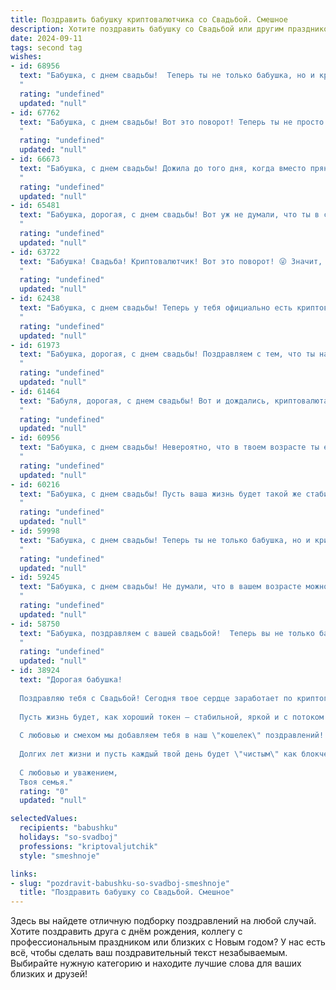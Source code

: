 ```yaml
---
title: Поздравить бабушку криптовалютчика со Свадьбой. Смешное
description: Хотите поздравить бабушку со Свадьбой или другим праздником? Наш ИИ создаст незабываемое поздравление, а вы обязательно выделитесь среди других.  
date: 2024-09-11
tags: second tag
wishes:
- id: 68956
  text: "Бабушка, с днем свадьбы!  Теперь ты не только бабушка, но и криптовалютчица в браке!  Желаем тебе, чтобы семейный бюджет рос быстрее биткоина, а любовь была стабильнее курса эфириума!
  "
  rating: "undefined"
  updated: "null"
- id: 67762
  text: "Бабушка, с днем свадьбы! Вот это поворот! Теперь ты не просто бабушка, а бабушка-криптовалютчик! Желаем вам с дедушкой, чтобы ваш союз был такой же крепкий, как биткоин, и прибыльный, как майнинг! 😉
  "
  rating: "undefined"
  updated: "null"
- id: 66673
  text: "Бабушка, с днем свадьбы! Дожила до того дня, когда вместо пряников тебе дарят биткоины! 😄  Желаем, чтобы ваш брак был таким же крепким, как децентрализованная сеть, и чтобы ваши финансы всегда были в плюсе, как курс новой лунной валюты! 😜
  "
  rating: "undefined"
  updated: "null"
- id: 65481
  text: "Бабушка, дорогая, с днем свадьбы! Вот уж не думали, что ты в свои годы решишь податься в криптовалютчики! Пусть твоя новая жизнь будет яркой, как графики биткоина, а доход стабильным, как курс Ethereum!  😁
  "
  rating: "undefined"
  updated: "null"
- id: 63722
  text: "Бабушка! Свадьба! Криптовалютчик! Вот это поворот! 😜 Значит, на пенсии ты решила не сидеть у окошка, а покорить мир блокчейна и цифровых монет! Желаем тебе, чтобы твой \"майнинг\" приносил не только прибыль, но и настоящую любовь, как на этой свадьбе! 😉
  "
  rating: "undefined"
  updated: "null"
- id: 62438
  text: "Бабушка, с днем свадьбы! Теперь у тебя официально есть криптовалютный кошелек! Надеюсь, ты будешь получать только \"биткоины\" счастья и \"эфиры\" любви! 🥳💸
  "
  rating: "undefined"
  updated: "null"
- id: 61973
  text: "Бабушка, дорогая, с днем свадьбы! Поздравляем с тем, что ты наконец-то нашла свою криптовалюту мечты — жениха! Пусть ваш союз будет таким же стабильным, как биткоин, и таким же прибыльным, как децентрализованные финансы!
  "
  rating: "undefined"
  updated: "null"
- id: 61464
  text: "Бабуля, дорогая, с днем свадьбы! Вот и дождались, криптовалюта взлетела, внуки на ногах, а ты наконец-то нашла свою вторую половинку! Желаем вам, чтобы ваши отношения были стабильнее биткоина, а любовь была крепче, чем блокчейн! 😜
  "
  rating: "undefined"
  updated: "null"
- id: 60956
  text: "Бабушка, с днем свадьбы! Невероятно, что в твоем возрасте ты еще борешься с волатильностью крипторынка! Желаю, чтобы ваши инвестиции в любовь всегда приносили прибыль, а семейный бюджет был стабильным даже при падении биткоина! 😉
  "
  rating: "undefined"
  updated: "null"
- id: 60216
  text: "Бабушка, с днем свадьбы! Пусть ваша жизнь будет такой же стабильной и прибыльной, как курс биткоина! 😉🍾
  "
  rating: "undefined"
  updated: "null"
- id: 59998
  text: "Бабушка, с днем свадьбы! Теперь ты не только бабушка, но и крипто-невеста! Желаем, чтобы ваш союз был крепче биткоина и прибыльнее майнинга! 🎉
  "
  rating: "undefined"
  updated: "null"
- id: 59245
  text: "Бабушка, с днем свадьбы! Не думали, что в вашем возрасте можно так бодро окунуться в криптовалютную жизнь и еще и пожениться! 😄 Желаем вам, чтобы биткоин рос, как ваши чувства, а любовь была стабильной, как курс стейблкоина! 🎉
  "
  rating: "undefined"
  updated: "null"
- id: 58750
  text: "Бабушка, поздравляем с вашей свадьбой!  Теперь вы не только бабушка, но и крипто-невеста! Надеемся, ваш внук/внучка скоро начнет майнить \"бабушкины\" биткоины! 🎉🥳
  "
  rating: "undefined"
  updated: "null"
- id: 38924
  text: "Дорогая бабушка!
  
  Поздравляю тебя с Свадьбой! Сегодня твое сердце заработает по криптографическим алгоритмам счастья, а настроение взлетит до небес, как биткойн в период хайпа!
  
  Пусть жизнь будет, как хороший токен — стабильной, яркой и с потоком радости! Мы знаем, что за каждый успешный блок счастья ты сможешь получить \"премию\" в виде теплых улыбок и объятий.
  
  С любовью и смехом мы добавляем тебя в наш \"кошелек\" поздравлений! Желаю, чтобы твои дни были полны волшебства, как редкие NFT, а проблемы решались так же легко, как обмен валюты!
  
  Долгих лет жизни и пусть каждый твой день будет \"чистым\" как блокчейн!
  
  С любовью и уважением,
  Твоя семья."
  rating: "0"
  updated: "null"

selectedValues:
  recipients: "babushku"
  holidays: "so-svadboj"
  professions: "kriptovaljutchik"
  style: "smeshnoje"

links:
- slug: "pozdravit-babushku-so-svadboj-smeshnoje"
  title: "Поздравить бабушку со Свадьбой. Смешное"
---
```


Здесь вы найдете отличную подборку поздравлений на любой случай. 
Хотите поздравить друга с днём рождения, коллегу с профессиональным праздником или близких с Новым годом? У нас есть всё, чтобы сделать ваш поздравительный текст незабываемым. Выбирайте нужную категорию и находите лучшие слова для ваших близких и друзей!
